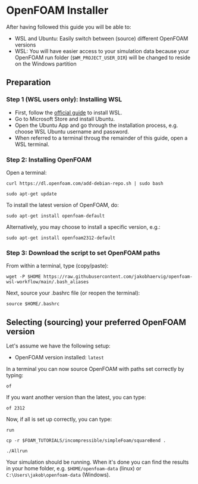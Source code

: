 # OpenFOAM Installer

After having followed this guide you will be able to:
- WSL and Ubuntu: Easily switch between (source) different OpenFOAM versions
- WSL: You will have easier access to your simulation data because your OpenFOAM run folder (``$WM_PROJECT_USER_DIR``) will be changed to reside on the Windows partition

## Preparation

### Step 1 (WSL users only): Installing WSL
- First, follow the [official guide](https://learn.microsoft.com/en-gb/windows/wsl/install) to install WSL.
- Go to Microsoft Store and install Ubuntu.
- Open the Ubuntu App and go through the installation process, e.g. choose WSL Ubuntu username and password.
- When referred to a terminal throug the remainder of this guide, open a WSL terminal.

### Step 2: Installing OpenFOAM
Open a terminal:
```
curl https://dl.openfoam.com/add-debian-repo.sh | sudo bash 
```
```
sudo apt-get update 
```

To install the latest version of OpenFOAM, do:
```
sudo apt-get install openfoam-default
```

Alternatively, you may choose to install a specific version, e.g.:
```
sudo apt-get install openfoam2312-default 
```

### Step 3: Download the script to set OpenFOAM paths
From within a terminal, type (copy/paste):

```
wget -P $HOME https://raw.githubusercontent.com/jakobhaervig/openfoam-wsl-workflow/main/.bash_aliases
```
Next, source your .bashrc file (or reopen the terminal):
```
source $HOME/.bashrc
```

## Selecting (sourcing) your preferred OpenFOAM version
Let's assume we have the following setup:
- OpenFOAM version installed: ``latest``

In a terminal you can now source OpenFOAM with paths set correctly by typing:

```
of
```

If you want another version than the latest, you can type:

```
of 2312
```

Now, if all is set up correctly, you can type:

```
run
```

```
cp -r $FOAM_TUTORIALS/incompressible/simpleFoam/squareBend .
```

```
./Allrun
```

Your simulation should be running. When it's done you can find the results in your home folder, e.g. ``$HOME/openfoam-data`` (linux) or ``C:\Users\jakob\openfoam-data`` (Windows).
